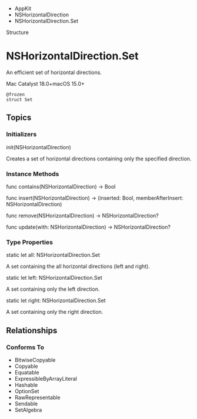 

- AppKit
- NSHorizontalDirection
-  NSHorizontalDirection.Set 

Structure

# NSHorizontalDirection.Set

An efficient set of horizontal directions.

Mac Catalyst 18.0+macOS 15.0+

``` source
@frozen
struct Set
```

## Topics

### Initializers

init(NSHorizontalDirection)

Creates a set of horizontal directions containing only the specified direction.

### Instance Methods

func contains(NSHorizontalDirection) -> Bool

func insert(NSHorizontalDirection) -> (inserted: Bool, memberAfterInsert: NSHorizontalDirection)

func remove(NSHorizontalDirection) -> NSHorizontalDirection?

func update(with: NSHorizontalDirection) -> NSHorizontalDirection?

### Type Properties

static let all: NSHorizontalDirection.Set

A set containing the all horizontal directions (left and right).

static let left: NSHorizontalDirection.Set

A set containing only the left direction.

static let right: NSHorizontalDirection.Set

A set containing only the right direction.

## Relationships

### Conforms To

- BitwiseCopyable
- Copyable
- Equatable
- ExpressibleByArrayLiteral
- Hashable
- OptionSet
- RawRepresentable
- Sendable
- SetAlgebra

